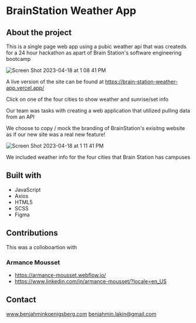 # BrainStation Weather App

## About the project

This is a single page web app using a pubic weather api that was createds for a 24 hour hackathon as apart of Brain Station's software engineering bootcamp

![Screen Shot 2023-04-18 at 1 08 41 PM](https://user-images.githubusercontent.com/116445988/232852659-d009a700-48d8-477f-b0d9-3dceb79ac525.png)

A live version of the site can be found at https://brain-station-weather-app.vercel.app/

Click on one of the four cities to show weather and sunrise/set info

Our team was tasks with creating a web application that utilized pulling data from an API

We choose to copy / mock the branding of BrainStation's exisitng website as if our new site was a real new feature!  

![Screen Shot 2023-04-18 at 1 11 41 PM](https://user-images.githubusercontent.com/116445988/232853490-5ca1a686-ca38-48f5-b0ae-a230775ded13.png)

We included weather info for the four cities that Brain Station has campuses

## Built with 

* JavaScript
* Axios
* HTML5
* SCSS
* Figma

## Contributions 

This was a colloboartion with 
### Armance Mousset

* https://armance-mousset.webflow.io/
* https://www.linkedin.com/in/armance-mousset/?locale=en_US

## Contact

www.benjahminkoenigsberg.com
benjahmin.lakin@gmail.com

